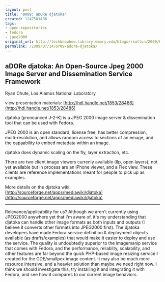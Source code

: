 ```yaml
---
layout: post
title: 'OR09: aDORe djatoka'
created: 1247581406
tags:
- open-repositories
- fedora
- jpeg2000
original_url: http://techknowhow.library.emory.edu/blogs/rsutton/2009/07/14/or09-adore-djatoka
permalink: /2009/07/14/or09-adore-djatoka/
---
```

## aDORe djatoka: An Open-Source Jpeg 2000 Image Server and Dissemination Service Framework

Ryan Chute, Los Alamos National Laboratory

view presentation materials:  [http://hdl.handle.net/1853/28486](http://hdl.handle.net/1853/28486)

djatoka (pronounced J-2-K) is a JPEG 2000 image server &amp; dissemination tool that can be used with Fedora.

JPEG 2000 is an open standard, license free, has better compression, multi-resolution, and allows random access to sections of an emage, and the capaability to embed metadata within an image.

djatoka does dynamic scaling on the fly, layer extraction, etc.

There are two client image viewers currenly available (IIp, open layers); not yet available but in process are an iPhone viewer, and a Flex view. These clients are reference implementations meant for people to pick up as examples.

More details on the djatoka wiki: [http://sourceforge.net/apps/mediawiki/djatoka](http://sourceforge.net/apps/mediawiki/djatoka)

* * *

Relevance/applicability for us? Although we aren't currently using JPEG2000 anywhere yet that I'm aware of, it's my understanding that djatoka can handle other image formats as both inputs and outputs (I believe it converts other formats into JPEG2000 first). The djatoka developers have made Fedora service definition &amp; deployment objects available (as drafts/examples) that would make it easier to deploy and use the service. The quality is undoubtedly superior to the imagemanip service that comes with Fedora, and the performance, reliablity, scalability, and other features are far beyond the quick PHP-based image resizing service I created for the GDE/smallpox image content. It may also be much more resource intensive, and a heavier solution than maybe we need right now. I think we should investigate this, try installing it and integrating it with Fedora, and see how it compares to our current image behaviors.


